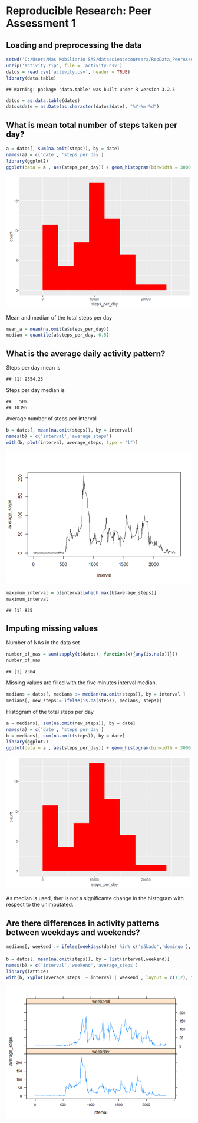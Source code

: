 # Reproducible Research: Peer Assessment 1


## Loading and preprocessing the data





```r
setwd('C:/Users/Mas Mobiliario SAS/datasciencecoursera/RepData_PeerAssessment1')
unzip('activity.zip', file = 'activity.csv')
datos = read.csv('activity.csv', header = TRUE)
library(data.table)
```

```
## Warning: package 'data.table' was built under R version 3.2.5
```

```r
datos = as.data.table(datos)
datos$date = as.Date(as.character(datos$date), "%Y-%m-%d")
```

## What is mean total number of steps taken per day?



```r
a = datos[, sum(na.omit(steps)), by = date]
names(a) = c('date', 'steps_per_day')
library(ggplot2)
ggplot(data = a , aes(steps_per_day)) + geom_histogram(binwidth = 3000, fill = 'red')
```

![](PA1_template_files/figure-html/unnamed-chunk-1-1.png)<!-- -->

Mean and median of the total steps per day

```r
mean_a = mean(na.omit(a$steps_per_day))
median = quantile(a$steps_per_day, 0.5)
```

## What is the average daily activity pattern?

Steps per day mean is 


```
## [1] 9354.23
```

Steps per day median is 


```
##   50% 
## 10395
```


Average number of steps per interval


```r
b = datos[, mean(na.omit(steps)), by = interval]
names(b) = c('interval','average_steps')
with(b, plot(interval, average_steps, type = "l")) 
```

![](PA1_template_files/figure-html/unnamed-chunk-5-1.png)<!-- -->


```r
maximum_interval = b$interval[which.max(b$average_steps)]
maximum_interval
```

```
## [1] 835
```
## Imputing missing values

Number of NAs in the data set


```r
number_of_nas = sum(sapply(t(datos), function(x){any(is.na(x))}))
number_of_nas
```

```
## [1] 2304
```

Missing values are filled with the five minutes interval median.



```r
medians = datos[, medians := median(na.omit(steps)), by = interval ]
medians[, new_steps:= ifelse(is.na(steps), medians, steps)] 
```


Histogram of the total steps per day

```r
a = medians[, sum(na.omit(new_steps)), by = date]
names(a) = c('date', 'steps_per_day')
b = medians[, sum(na.omit(steps)), by = date]
library(ggplot2)
ggplot(data = a , aes(steps_per_day)) + geom_histogram(binwidth = 3000, fill = 'red')
```

![](PA1_template_files/figure-html/unnamed-chunk-9-1.png)<!-- -->

As median is used, ther is not a significante change in the histogram with respect to the unimputated. 


## Are there differences in activity patterns between weekdays and weekends?


```r
medians[, weekend := ifelse(weekdays(date) %in% c('sábado','domingo'), 'weekend','weekday'),]

b = datos[, mean(na.omit(steps)), by = list(interval,weekend)]
names(b) = c('interval','weekend','average_steps')
library(lattice)
with(b, xyplot(average_steps  ~ interval | weekend , layout = c(1,2), type = "l")) 
```

![](PA1_template_files/figure-html/unnamed-chunk-10-1.png)<!-- -->
